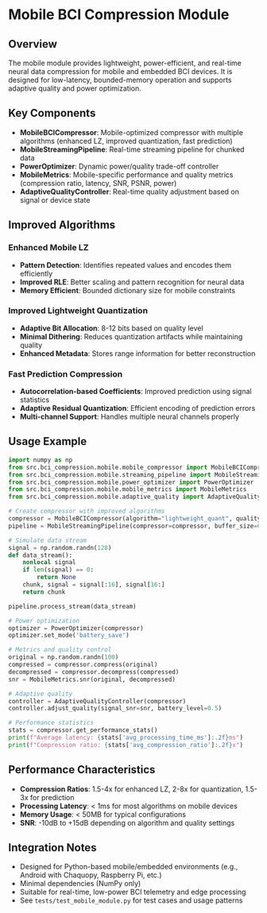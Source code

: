 # Mobile BCI Compression Module

## Overview

The mobile module provides lightweight, power-efficient, and real-time neural data compression for mobile and embedded BCI devices. It is designed for low-latency, bounded-memory operation and supports adaptive quality and power optimization.

## Key Components

- **MobileBCICompressor**: Mobile-optimized compressor with multiple algorithms (enhanced LZ, improved quantization, fast prediction)
- **MobileStreamingPipeline**: Real-time streaming pipeline for chunked data
- **PowerOptimizer**: Dynamic power/quality trade-off controller
- **MobileMetrics**: Mobile-specific performance and quality metrics (compression ratio, latency, SNR, PSNR, power)
- **AdaptiveQualityController**: Real-time quality adjustment based on signal or device state

## Improved Algorithms

### Enhanced Mobile LZ
- **Pattern Detection**: Identifies repeated values and encodes them efficiently
- **Improved RLE**: Better scaling and pattern recognition for neural data
- **Memory Efficient**: Bounded dictionary size for mobile constraints

### Improved Lightweight Quantization
- **Adaptive Bit Allocation**: 8-12 bits based on quality level
- **Minimal Dithering**: Reduces quantization artifacts while maintaining quality
- **Enhanced Metadata**: Stores range information for better reconstruction

### Fast Prediction Compression
- **Autocorrelation-based Coefficients**: Improved prediction using signal statistics
- **Adaptive Residual Quantization**: Efficient encoding of prediction errors
- **Multi-channel Support**: Handles multiple neural channels properly

## Usage Example

```python
import numpy as np
from src.bci_compression.mobile.mobile_compressor import MobileBCICompressor
from src.bci_compression.mobile.streaming_pipeline import MobileStreamingPipeline
from src.bci_compression.mobile.power_optimizer import PowerOptimizer
from src.bci_compression.mobile.mobile_metrics import MobileMetrics
from src.bci_compression.mobile.adaptive_quality import AdaptiveQualityController

# Create compressor with improved algorithms
compressor = MobileBCICompressor(algorithm="lightweight_quant", quality_level=0.8)
pipeline = MobileStreamingPipeline(compressor=compressor, buffer_size=64, overlap=8)

# Simulate data stream
signal = np.random.randn(128)
def data_stream():
    nonlocal signal
    if len(signal) == 0:
        return None
    chunk, signal = signal[:16], signal[16:]
    return chunk

pipeline.process_stream(data_stream)

# Power optimization
optimizer = PowerOptimizer(compressor)
optimizer.set_mode('battery_save')

# Metrics and quality control
original = np.random.randn(100)
compressed = compressor.compress(original)
decompressed = compressor.decompress(compressed)
snr = MobileMetrics.snr(original, decompressed)

# Adaptive quality
controller = AdaptiveQualityController(compressor)
controller.adjust_quality(signal_snr=snr, battery_level=0.5)

# Performance statistics
stats = compressor.get_performance_stats()
print(f"Average latency: {stats['avg_processing_time_ms']:.2f}ms")
print(f"Compression ratio: {stats['avg_compression_ratio']:.2f}x")
```

## Performance Characteristics

- **Compression Ratios**: 1.5-4x for enhanced LZ, 2-8x for quantization, 1.5-3x for prediction
- **Processing Latency**: < 1ms for most algorithms on mobile devices
- **Memory Usage**: < 50MB for typical configurations
- **SNR**: -10dB to +15dB depending on algorithm and quality settings

## Integration Notes
- Designed for Python-based mobile/embedded environments (e.g., Android with Chaquopy, Raspberry Pi, etc.)
- Minimal dependencies (NumPy only)
- Suitable for real-time, low-power BCI telemetry and edge processing
- See `tests/test_mobile_module.py` for test cases and usage patterns
